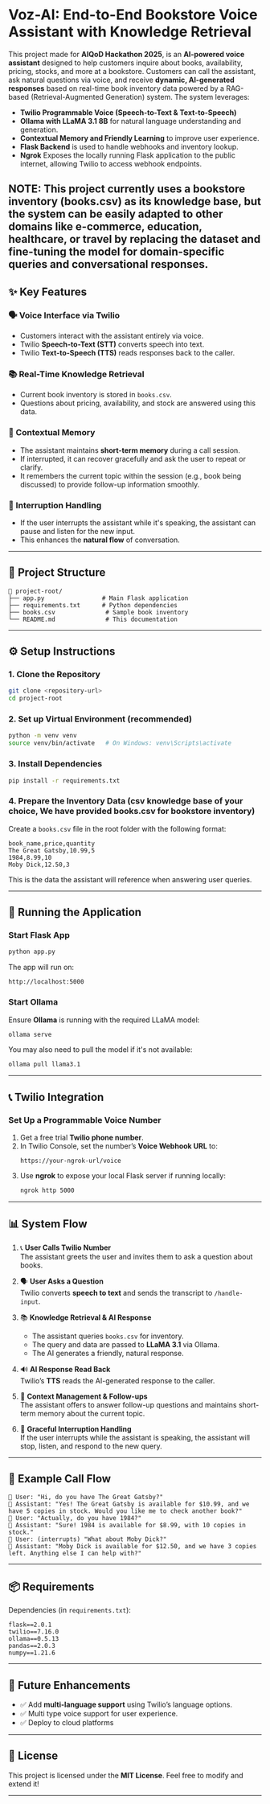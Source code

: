 # Voz-AI: End-to-End Bookstore Voice Assistant with Knowledge Retrieval

This project made for **AIQoD Hackathon 2025**, is an **AI-powered voice assistant** designed to help customers inquire about books, availability, pricing, stocks, and more at a bookstore. Customers can call the assistant, ask natural questions via voice, and receive **dynamic, AI-generated responses** based on real-time book inventory data powered by a RAG-based (Retrieval-Augmented Generation) system. The system leverages:

- **Twilio Programmable Voice (Speech-to-Text & Text-to-Speech)**
- **Ollama with LLaMA 3.1 8B** for natural language understanding and generation.
- **Contextual Memory and Friendly Learning** to improve user experience.
- **Flask Backend** is used to handle webhooks and inventory lookup.
- **Ngrok** Exposes the locally running Flask application to the public internet, allowing Twilio to access webhook endpoints.

NOTE: This project currently uses a bookstore inventory (books.csv) as its knowledge base, but the system can be easily adapted to other domains like e-commerce, education, healthcare, or travel by replacing the dataset and fine-tuning the model for domain-specific queries and conversational responses.
---

## ✨ Key Features

### 🗣️ Voice Interface via Twilio
- Customers interact with the assistant entirely via voice.
- Twilio **Speech-to-Text (STT)** converts speech into text.
- Twilio **Text-to-Speech (TTS)** reads responses back to the caller.

### 📚 Real-Time Knowledge Retrieval
- Current book inventory is stored in `books.csv`.
- Questions about pricing, availability, and stock are answered using this data.

### 🧠 Contextual Memory
- The assistant maintains **short-term memory** during a call session.
- If interrupted, it can recover gracefully and ask the user to repeat or clarify.
- It remembers the current topic within the session (e.g., book being discussed) to provide follow-up information smoothly.

### 🚪 Interruption Handling
- If the user interrupts the assistant while it's speaking, the assistant can pause and listen for the new input.
- This enhances the **natural flow** of conversation.

---

## 📂 Project Structure

```
📂 project-root/
├── app.py                # Main Flask application
├── requirements.txt      # Python dependencies
├── books.csv              # Sample book inventory
└── README.md              # This documentation
```

---

## ⚙️ Setup Instructions

### 1. Clone the Repository

```bash
git clone <repository-url>
cd project-root
```

### 2. Set up Virtual Environment (recommended)

```bash
python -m venv venv
source venv/bin/activate   # On Windows: venv\Scripts\activate
```

### 3. Install Dependencies

```bash
pip install -r requirements.txt
```

### 4. Prepare the Inventory Data (csv knowledge base of your choice, We have provided books.csv for bookstore inventory)

Create a `books.csv` file in the root folder with the following format:

```csv
book_name,price,quantity
The Great Gatsby,10.99,5
1984,8.99,10
Moby Dick,12.50,3
```

This is the data the assistant will reference when answering user queries.

---

## 🏃 Running the Application

### Start Flask App
```bash
python app.py
```

The app will run on:
```
http://localhost:5000
```

### Start Ollama
Ensure **Ollama** is running with the required LLaMA model:
```bash
ollama serve
```
You may also need to pull the model if it's not available:
```bash
ollama pull llama3.1
```

---

## 📞 Twilio Integration

### Set Up a Programmable Voice Number
1. Get a free trial **Twilio phone number**.
2. In Twilio Console, set the number’s **Voice Webhook URL** to:
    ```
    https://your-ngrok-url/voice
    ```
3. Use **ngrok** to expose your local Flask server if running locally:
    ```bash
    ngrok http 5000
    ```

---

## 📊 System Flow

1. 📞 **User Calls Twilio Number**  
   The assistant greets the user and invites them to ask a question about books.

2. 🗣️ **User Asks a Question**  
   Twilio converts **speech to text** and sends the transcript to `/handle-input`.

3. 📚 **Knowledge Retrieval & AI Response**  
   - The assistant queries `books.csv` for inventory.
   - The query and data are passed to **LLaMA 3.1** via Ollama.
   - The AI generates a friendly, natural response.

4. 🔊 **AI Response Read Back**  
   Twilio’s **TTS** reads the AI-generated response to the caller.

5. 🔄 **Context Management & Follow-ups**  
   The assistant offers to answer follow-up questions and maintains short-term memory about the current topic.

6. 🚪 **Graceful Interruption Handling**  
   If the user interrupts while the assistant is speaking, the assistant will stop, listen, and respond to the new query.

---



## 🔧 Example Call Flow

```
👤 User: "Hi, do you have The Great Gatsby?"
🤖 Assistant: "Yes! The Great Gatsby is available for $10.99, and we have 5 copies in stock. Would you like me to check another book?"
👤 User: "Actually, do you have 1984?"
🤖 Assistant: "Sure! 1984 is available for $8.99, with 10 copies in stock."
👤 User: (interrupts) "What about Moby Dick?"
🤖 Assistant: "Moby Dick is available for $12.50, and we have 3 copies left. Anything else I can help with?"
```

---

## 📦 Requirements

Dependencies (in `requirements.txt`):
```
flask==2.0.1
twilio==7.16.0
ollama==0.5.13
pandas==2.0.3
numpy==1.21.6
```

---

## 🚀 Future Enhancements

- ✅ Add **multi-language support** using Twilio’s language options.
- ✅ Multi type voice support for user experience.
- ✅ Deploy to cloud platforms 

---

## 📝 License

This project is licensed under the **MIT License**. Feel free to modify and extend it!

---


